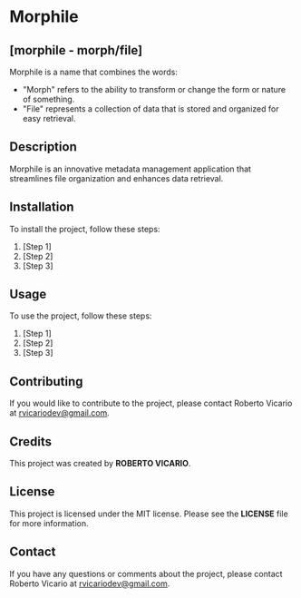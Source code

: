 # Morphile

## [morphile - morph/file]

Morphile is a name that combines the words:
- "Morph" refers to the ability to transform or change the form or nature of something.
- "File" represents a collection of data that is stored and organized for easy retrieval.

## Description

Morphile is an innovative metadata management application that streamlines file organization and enhances data retrieval.

## Installation

To install the project, follow these steps:
1. [Step 1]
2. [Step 2]
3. [Step 3]

## Usage

To use the project, follow these steps:
1. [Step 1]
2. [Step 2]
3. [Step 3]

## Contributing

If you would like to contribute to the project, please contact Roberto Vicario at <u>[rvicariodev@gmail.com](mailto:rvicariodev@gmail.com)</u>.

## Credits

This project was created by **ROBERTO VICARIO**.

## License

This project is licensed under the MIT license. Please see the **LICENSE** file for more information.

## Contact

If you have any questions or comments about the project, please contact Roberto Vicario at <u>[rvicariodev@gmail.com](mailto:rvicariodev@gmail.com)</u>.
